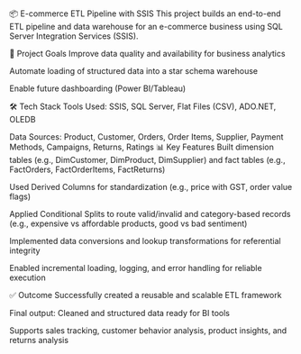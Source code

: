 📦 E-commerce ETL Pipeline with SSIS
This project builds an end-to-end ETL pipeline and data warehouse for an e-commerce business using SQL Server Integration Services (SSIS).

🚀 Project Goals
Improve data quality and availability for business analytics

Automate loading of structured data into a star schema warehouse

Enable future dashboarding (Power BI/Tableau)

🛠️ Tech Stack
Tools Used: SSIS, SQL Server, Flat Files (CSV), ADO.NET, OLEDB

Data Sources: Product, Customer, Orders, Order Items, Supplier, Payment Methods, Campaigns, Returns, Ratings
📊 Key Features
Built dimension tables (e.g., DimCustomer, DimProduct, DimSupplier) and fact tables (e.g., FactOrders, FactOrderItems, FactReturns)

Used Derived Columns for standardization (e.g., price with GST, order value flags)

Applied Conditional Splits to route valid/invalid and category-based records (e.g., expensive vs affordable products, good vs bad sentiment)

Implemented data conversions and lookup transformations for referential integrity

Enabled incremental loading, logging, and error handling for reliable execution

✅ Outcome
Successfully created a reusable and scalable ETL framework

Final output: Cleaned and structured data ready for BI tools

Supports sales tracking, customer behavior analysis, product insights, and returns analysis

